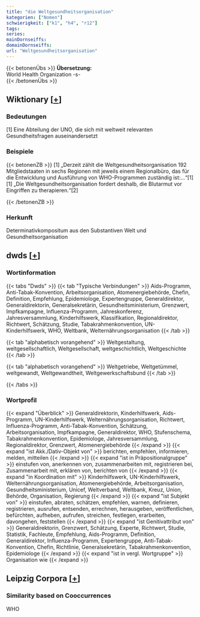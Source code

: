 ```yaml
---
title: "die Weltgesundheitsorganisation"
kategorien: ["Nomen"]
schwierigkeit: ["k1", "h4", "r12"]
tags:
series:
mainDornseiffs:
domainDornseiffs:
url: "Weltgesundheitsorganisation"
---
```


{{< betonenÜbs >}}
**Übersetzung:**  
World Health Organization -s-  
{{< /betonenÜbs >}}

## Wiktionary [[+](https://de.wiktionary.org/wiki/Weltgesundheitsorganisation)]

### Bedeutungen
[1] Eine Abteilung der UNO, die sich mit weltweit relevanten Gesundheitsfragen auseinandersetzt  

### Beispiele
{{< betonenZB >}}
[1] „Derzeit zählt die Weltgesundheitsorganisation 192 Mitgliedstaaten in sechs Regionen mit jeweils einem  Regionalbüro, das für die Entwicklung und Ausführung von WHO-Programmen zuständig ist:…“[1]  
[1] „Die Weltgesundheitsorganisation fordert deshalb, die Blutarmut vor Eingriffen zu therapieren.“[2]  

{{< /betonenZB >}}
### Herkunft
Determinativkompositum aus den Substantiven Welt und Gesundheitsorganisation  



## dwds [[+](https://www.dwds.de/wb/Weltgesundheitsorganisation)]

### Wortinformation
{{< tabs "Dwds" >}}
{{< tab "Typische Verbindungen" >}}
Aids-Programm, Anti-Tabak-Konvention, Arbeitsorganisation, Atomenergiebehörde, Chefin, Definition, Empfehlung, Epidemiologe, Expertengruppe, Generaldirektor, Generaldirektorin, Generalsekretärin, Gesundheitsministerium, Grenzwert, Impfkampagne, Influenza-Programm, Jahreskonferenz, Jahresversammlung, Kinderhilfswerk, Klassifikation, Regionaldirektor, Richtwert, Schätzung, Studie, Tabakrahmenkonvention, UN-Kinderhilfswerk, WHO, Weltbank, Welternährungsorganisation
{{< /tab >}}

{{< tab "alphabetisch vorangehend" >}}
Weltgestaltung, weltgesellschaftlich, Weltgesellschaft, weltgeschichtlich, Weltgeschichte
{{< /tab >}}

{{< tab "alphabetisch vorangehend" >}}
Weltgetriebe, Weltgetümmel, weltgewandt, Weltgewandtheit, Weltgewerkschaftsbund
{{< /tab >}}

{{< /tabs >}}

### Wortprofil
{{< expand "Überblick" >}} Generaldirektorin, Kinderhilfswerk, Aids-Programm, UN-Kinderhilfswerk, Welternährungsorganisation, Richtwert, Influenza-Programm, Anti-Tabak-Konvention, Schätzung, Arbeitsorganisation, Impfkampagne, Generaldirektor, WHO, Stufenschema, Tabakrahmenkonvention, Epidemiologe, Jahresversammlung, Regionaldirektor, Grenzwert, Atomenergiebehörde {{< /expand >}}
{{< expand "ist Akk./Dativ-Objekt von" >}} berichten, empfehlen, informieren, melden, mitteilen {{< /expand >}}
{{< expand "ist in Präpositionalgruppe" >}} einstufen von, anerkennen von, zusammenarbeiten mit, registrieren bei, Zusammenarbeit mit, erklären von, berichten von {{< /expand >}}
{{< expand "in Koordination mit" >}} Kinderhilfswerk, UN-Kinderhilfswerk, Welternährungsorganisation, Atomenergiebehörde, Arbeitsorganisation, Gesundheitsministerium, Unicef, Weltverband, Weltbank, Kreuz, Union, Behörde, Organisation, Regierung {{< /expand >}}
{{< expand "ist Subjekt von" >}} einstufen, abraten, schätzen, empfehlen, warnen, definieren, registrieren, ausrufen, entsenden, errechnen, herausgeben, veröffentlichen, befürchten, aufheben, aufrufen, streichen, festlegen, erarbeiten, davongehen, feststellen {{< /expand >}}
{{< expand "ist Genitivattribut von" >}} Generaldirektorin, Grenzwert, Schätzung, Experte, Richtwert, Studie, Statistik, Fachleute, Empfehlung, Aids-Programm, Definition, Generaldirektor, Influenza-Programm, Expertengruppe, Anti-Tabak-Konvention, Chefin, Richtlinie, Generalsekretärin, Tabakrahmenkonvention, Epidemiologe {{< /expand >}}
{{< expand "ist in vergl. Wortgruppe" >}} Organisation wie {{< /expand >}}

## Leipzig Corpora [[+](https://corpora.uni-leipzig.de/en/res?word=Weltgesundheitsorganisation&corpusId=deu_newscrawl-public_2018)]


### Similarity based on Cooccurrences
WHO

